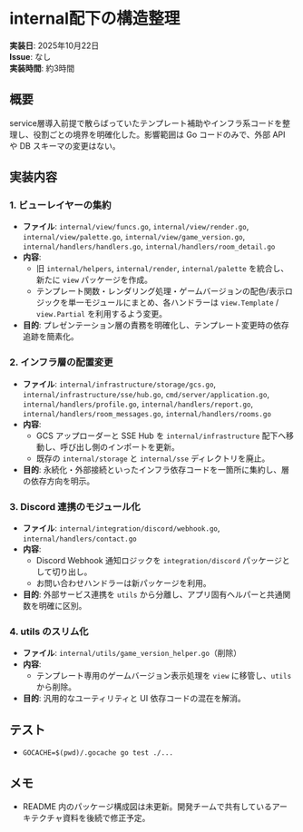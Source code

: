 # internal配下の構造整理

**実装日**: 2025年10月22日  
**Issue**: なし  
**実装時間**: 約3時間

## 概要

service層導入前提で散らばっていたテンプレート補助やインフラ系コードを整理し、役割ごとの境界を明確化した。影響範囲は Go コードのみで、外部 API や DB スキーマの変更はない。

## 実装内容

### 1. ビューレイヤーの集約
- **ファイル**: `internal/view/funcs.go`, `internal/view/render.go`, `internal/view/palette.go`, `internal/view/game_version.go`, `internal/handlers/handlers.go`, `internal/handlers/room_detail.go`
- **内容**:
  - 旧 `internal/helpers`, `internal/render`, `internal/palette` を統合し、新たに `view` パッケージを作成。
  - テンプレート関数・レンダリング処理・ゲームバージョンの配色/表示ロジックを単一モジュールにまとめ、各ハンドラーは `view.Template` / `view.Partial` を利用するよう変更。
- **目的**: プレゼンテーション層の責務を明確化し、テンプレート変更時の依存追跡を簡素化。

### 2. インフラ層の配置変更
- **ファイル**: `internal/infrastructure/storage/gcs.go`, `internal/infrastructure/sse/hub.go`, `cmd/server/application.go`, `internal/handlers/profile.go`, `internal/handlers/report.go`, `internal/handlers/room_messages.go`, `internal/handlers/rooms.go`
- **内容**:
  - GCS アップローダーと SSE Hub を `internal/infrastructure` 配下へ移動し、呼び出し側のインポートを更新。
  - 既存の `internal/storage` と `internal/sse` ディレクトリを廃止。
- **目的**: 永続化・外部接続といったインフラ依存コードを一箇所に集約し、層の依存方向を明示。

### 3. Discord 連携のモジュール化
- **ファイル**: `internal/integration/discord/webhook.go`, `internal/handlers/contact.go`
- **内容**:
  - Discord Webhook 通知ロジックを `integration/discord` パッケージとして切り出し。
  - お問い合わせハンドラーは新パッケージを利用。
- **目的**: 外部サービス連携を `utils` から分離し、アプリ固有ヘルパーと共通関数を明確に区別。

### 4. utils のスリム化
- **ファイル**: `internal/utils/game_version_helper.go`（削除）
- **内容**:
  - テンプレート専用のゲームバージョン表示処理を `view` に移管し、`utils` から削除。
- **目的**: 汎用的なユーティリティと UI 依存コードの混在を解消。

## テスト

- `GOCACHE=$(pwd)/.gocache go test ./...`

## メモ

- README 内のパッケージ構成図は未更新。開発チームで共有しているアーキテクチャ資料を後続で修正予定。
